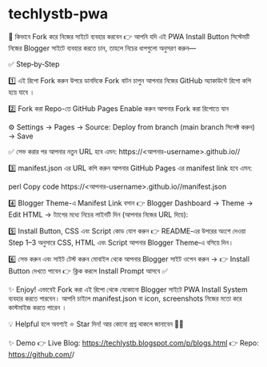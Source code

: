 # techlystb-pwa

🔄 কিভাবে Fork করে নিজের সাইটে ব্যবহার করবেন 👉 আপনি যদি এই PWA Install Button সিস্টেমটি নিজের Blogger সাইটে ব্যবহার করতে চান, তাহলে নিচের ধাপগুলো অনুসরণ করুন—

✅ Step‑by‑Step

1️⃣ এই রিপো Fork করুন উপরে ডানদিকে Fork বাটন চাপুন আপনার নিজের GitHub অ্যাকাউন্টে রিপো কপি হয়ে যাবে ।

2️⃣ Fork করা Repo-তে GitHub Pages Enable করুন আপনার Fork করা রিপোতে যান

⚙️ Settings → Pages → Source: Deploy from branch (main branch সিলেক্ট করুন) → Save

✅ সেভ করার পর আপনার নতুন URL হবে এমন:
https://<আপনার-username>.github.io/<fork-kora-repo>/

3️⃣ manifest.json এর URL কপি করুন আপনার GitHub Pages এর manifest link হবে এমন:

perl Copy code
https://<আপনার-username>.github.io/<fork-kora-repo>/manifest.json

4️⃣ Blogger Theme-এ Manifest Link বসান 👉 Blogger Dashboard → Theme → Edit HTML → <head> ট্যাগের মধ্যে নিচের লাইনটি দিন (আপনার নিজের URL দিয়ে):
<link rel="manifest" href="https://<আপনার-username>.github.io/<fork-kora-repo>/manifest.json"> <meta name="theme-color" content="#007bff">

5️⃣ Install Button, CSS এবং Script কোড যোগ করুন 👉 README‑এর উপরের অংশে দেওয়া Step 1–3 অনুসারে CSS, HTML এবং Script আপনার Blogger Theme‑এ বসিয়ে দিন।

6️⃣ সেভ করুন এবং সাইট টেস্ট করুন মোবাইল থেকে আপনার Blogger সাইট ওপেন করুন → 👉 Install Button দেখতে পাবেন 👉 ক্লিক করলে Install Prompt আসবে ✅

✨ Enjoy! এভাবেই Fork করা এই রিপো থেকে যেকোনো Blogger সাইটে PWA Install System ব্যবহার করতে পারবেন। আপনি চাইলে manifest.json বা icon, screenshots নিজের মতো করে কাস্টমাইজ করতে পারেন ।

💡 Helpful হলে অবশ্যই ⭐ Star দিন! আর কোনো প্রশ্ন থাকলে জানাবেন 🚀🔥

✨ Demo 👉 Live Blog: https://techlystb.blogspot.com/p/blogs.html
👉 Repo: https://github.com/<username>/<repo-name>

















